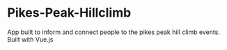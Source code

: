 # Pikes-Peak-Hillclimb
App built to inform and connect people to the pikes peak hill climb events.
Built with Vue.js
